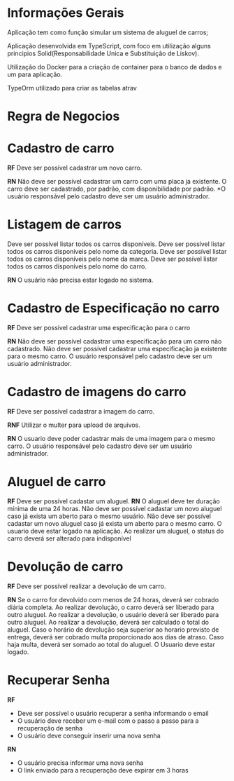 # Informações Gerais

Aplicação tem como função simular um sistema de aluguel de carros;

Aplicação desenvolvida em TypeScript, com foco em utilização alguns principios Solid(Responsabilidade Unica e Substituição de Liskov).

Utilização do Docker para a criação de container para o banco de dados e um para aplicação.

TypeOrm utilizado para criar as tabelas atrav


# Regra de Negocios
# Cadastro de carro

**RF**
Deve ser possível cadastrar um novo carro.


**RN**
Não deve ser possível cadastrar um carro com uma placa ja existente.
O carro deve ser cadastrado, por padrão, com disponibilidade por padrão.
*O usuário responsável pelo cadastro deve ser um usuário administrador.


# Listagem de carros
Deve ser possível listar todos os carros disponíveis.
Deve ser possível listar todos os carros disponíveis pelo nome da categoria.
Deve ser possível listar todos os carros disponíveis pelo nome da marca.
Deve ser possível listar todos os carros disponíveis pelo nome do carro.

**RN**
O usuário não precisa estar logado no sistema.


# Cadastro de Especificação no carro

**RF**
Deve ser possivel cadastrar uma especificação para o carro


**RN**
Não deve ser possível cadastrar uma especificação para um carro não cadastrado.
Não deve ser possível cadastrar uma especificação ja existente para o mesmo carro.
O usuário responsável pelo cadastro deve ser um usuário administrador.


# Cadastro de imagens do carro

**RF**
Deve ser possível cadastrar a imagem do carro.

**RNF**
Utilizar o multer para upload de arquivos.

**RN**
O usuario deve poder cadastrar mais de uma imagem para o mesmo carro.
O usuário responsável pelo cadastro deve ser um usuário administrador.


# Aluguel de carro

**RF**
Deve ser possível cadastar um aluguel.
**RN**
O aluguel deve ter duração mínima de uma 24 horas.
Não deve ser possível cadastar um novo aluguel caso já exista um aberto para o mesmo usuário.
Não deve ser possível cadastar um novo aluguel caso já exista um aberto para o mesmo carro.
O usuario deve estar logado na aplicação.
Ao realizar um aluguel, o status do carro deverá ser alterado para indisponível

# Devolução de carro

**RF**
Deve ser possível realizar a devolução de um carro.

**RN**
Se o carro for devolvido com menos de 24 horas, deverá ser cobrado diária completa.
Ao realizar devolução, o carro deverá ser liberado para outro aluguel.
Ao realizar a devolução, o usuário deverá ser liberado para outro aluguel.
Ao realizar a devolução, deverá ser calculado o total do aluguel.
Caso o horário de devolução seja superior ao horario previsto de entrega, deverá ser cobrado multa proporcionado aos dias de atraso.
Caso haja multa, deverá ser somado ao total do aluguel.
O Usuario deve estar logado.

# Recuperar Senha

**RF**
- Deve ser possível o usuário recuperar a senha informando o email
- O usuário deve receber um e-mail com o passo a passo para a recuperação de senha
- O usuário deve conseguir inserir uma nova senha

**RN**
- O usuário precisa informar uma nova senha
- O link enviado para a recuperação deve expirar em 3 horas
